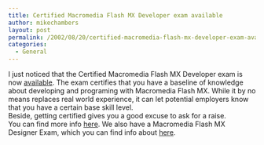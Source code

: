 ```yaml
---
title: Certified Macromedia Flash MX Developer exam available
author: mikechambers
layout: post
permalink: /2002/08/20/certified-macromedia-flash-mx-developer-exam-available/
categories:
  - General
---
```



I just noticed that the Certified Macromedia Flash MX Developer exam is now [available][1]. The exam certifies that you have a baseline of knowledge about developing and programing with Macromedia Flash MX. While it by no means replaces real world experience, it can let potential employers know that you have a certain base skill level.  
Beside, getting certified gives you a good excuse to ask for a raise.  
You can find more info [here][1]. We also have a Macromedia Flash MX Designer Exam, which you can find info about [here][2].

 [1]: http://www.macromedia.com/support/training/certified_professional_program/flashmx_developer.html
 [2]: http://www.macromedia.com/support/training/certified_professional_program/flash_designer.html